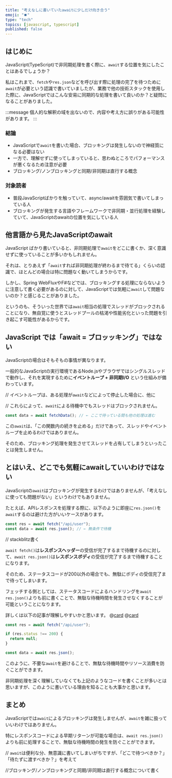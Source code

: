 ```yaml
---
title: "考えなしに書いていたawaitに少しだけ向き合う"
emoji: "⏹️"
type: "tech"
topics: [javascript, typescript]
published: false
---
```


## はじめに
JavaScript(TypeScript)で非同期処理を書く際に、`await`する位置を気にしたことはあるでしょうか？

私はこれまで、`fetch`や`res.json`などを呼び出す際に処理の完了を待つために`await`が必要という認識で書いていましたが、業務で他の技術スタックを使用した際に、JavaScriptではこんな安易に同期的な処理を書いて良いのか？と疑問になることがありました。

:::message
個人的な解釈の域を出ないので、内容や考え方に誤りがある可能性があります。
:::

### 結論
- JavaScriptで`await`を書いた場合、ブロッキングは発生しないので神経質になる必要はない
- 一方で、理解せずに使ってしまっていると、思わぬところでパフォーマンスが悪くなるため注意が必要
- ブロッキング/ノンブロッキングと同期/非同期は直行する概念

### 対象読者
- 普段JavaScriptばかりを触っていて、async/awaitを雰囲気で書いてしまっている人
- ブロッキングが発生する言語やフレームワークで非同期・並行処理を経験していて、JavaScriptのawaitの位置を気にしている人

## 他言語から見たJavaScriptのawait

JavaScript ばかり書いていると、非同期処理で`await`をどこに書くか、深く意識せずに使っていることが多いかもしれません。

それは、とりあえず「`await`すれば非同期処理が終わるまで待てる」くらいの認識で、ほとんどの場合は特に問題なく動いてしまうからです。

しかし、Spring WebFluxやF#などでは、ブロッキングする処理にならないように注意して書く必要があるのに対して、JavaScriptでは気軽に`await`して問題ないのか？と感じることがありました。

というのも、そういった世界では`await`相当の処理でスレッドがブロックされることになり、無自覚に使うとスレッドプールの枯渇や性能劣化といった問題を引き起こす可能性があるからです。

## JavaScript では「await = ブロッッキング」ではない

JavaScriptの場合はそもそもの事情が異なります。

一般的なJavaScriptの実行環境であるNode.jsやブラウザではシングルスレッドで動作し、それを実現するために**イベントループ + 非同期I/O** という仕組みが備わっています。

// イベントループは、ある処理が`await`などによって停止した場合に、他に

// これらによって、`await`による待機中でもスレッドはブロックされません。

```js
const data = await fetchData(); // ← ここで待っている間も他の処理は進む
```

この`await`は、「この関数内の続きを止める」だけであって、スレッドやイベントループを止めるわけではありません。

そのため、ブロッキング処理を発生させてスレッドを占有してしまうといったことは発生しません。

## とはいえ、どこでも気軽にawaitしていいわけではない
JavaScriptの`await`はブロッキングが発生するわけではありませんが、「考えなしに使っても問題がない」というわけでもありません。

たとえば、APIレスポンスを処理する際に、以下のように即座に`res.json()`を`await`するのは避けた方がいいケースがあります。

```js
const res = await fetch("/api/user");
const data = await res.json(); // ← 無条件で待機
```

// stackblitz書く

`await fetch()`は**レスポンスヘッダー**の受信が完了するまで待機するのに対して、`await res.json()`は**レスポンスボディ**の受信が完了するまで待機することになります。

そのため、ステータスコードが200以外の場合でも、無駄にボディの受信完了まで待ってしまいます。

フェッチする側としては、ステータスコードによるハンドリングを`await res.json()`よりも前に書くことで、無駄な待機時間を発生させなくすることが可能ということになります。

詳しくは以下の記事が理解しやすいかと思います。
@[card](https://zenn.dev/ryomaejii/articles/a55f428609ffc5)
@[card](https://qiita.com/ssc-ksaitou/items/5989f754fde0a6a0740c)

```js
const res = await fetch("/api/user");

if (res.status !== 200) {
  return null;
}

const data = await res.json();
```

このように、不要な`await`を避けることで、無駄な待機時間やリソース消費を防ぐことができます。

非同期処理を深く理解していなくても上記のようなコードを書くことが多いとは思いますが、このように書いている理由を知ることも大事かと思います。

## まとめ
JavaScriptでは`await`によるブロッキングは発生しませんが、`await`を雑に扱っていいわけではありません。

特にレスポンスコードによる早期リターンが可能な場合は、`await res.json()`よりも前に処理することで、無駄な待機時間の発生を防ぐことができます。

// `await`は便利な分、無意識に書いてしまいがちですが、「どこで待つべきか？」「待たずに渡すべきか？」を考えて

//ブロッキング/ノンブロッキングと同期/非同期は直行する概念について書く